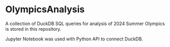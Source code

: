 # OlympicsAnalysis
A collection of DuckDB SQL queries for analysis of 2024 Summer Olympics is stored in this repository. 

Jupyter Notebook was used with Python API to connect DuckDB.
